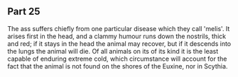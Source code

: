 ## Part 25

The ass suffers chiefly from one particular disease which they call 'melis'.
It arises first in the head, and a clammy humour runs down the nostrils, thick and red; if it stays in the head the animal may recover, but if it descends into the lungs the animal will die.
Of all animals on its of its kind it is the least capable of enduring extreme cold, which circumstance will account for the fact that the animal is not found on the shores of the Euxine, nor in Scythia.


